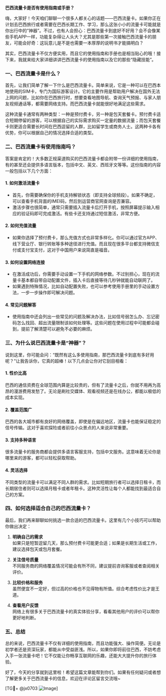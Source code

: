 **巴西流量卡是否有使用指南或手册？**

嗨，大家好！今天咱们聊聊一个很多人都关心的话题——巴西流量卡。如果你正在计划去巴西旅行或者需要在巴西长期工作、学习，那么这张小小的流量卡可能就是你出行中的“神器”。不过，也有人会担心：巴西流量卡到底好不好用？会不会像某些手机APP一样，功能复杂得让人头大？尤其是那些第一次接触巴西流量卡的朋友，可能会好奇：这玩意儿是不是也需要一本厚厚的说明书才能搞明白？

其实，巴西流量卡不仅方便实用，而且它的使用指南和手册也是相当贴心的哦！接下来，我就来给大家详细讲讲巴西流量卡的使用指南以及它的那些“隐藏技能”。

### 一、巴西流量卡是什么？

首先，让我们简单了解一下什么是巴西流量卡。简单来说，它是一种可以在巴西本地使用的SIM卡，专门为国际游客设计。它的主要作用是帮助用户解决在国外无法上网的问题，比如你在巴西旅行时，想要查看地图导航、查询天气预报、与家人朋友视频通话等，都需要网络支持。而巴西流量卡就能很好地满足这些需求。

这种流量卡通常有两种类型：一种是预付费卡，另一种是包天套餐卡。预付费卡适合短期停留的游客，可以根据自己的实际需求购买一定量的数据流量；而包天套餐卡则更适合需要长时间在巴西逗留的人群，比如留学生或商务人士。这两种卡各有优势，你可以根据自己的情况选择合适的类型。

### 二、巴西流量卡有使用指南吗？

答案是肯定的！大多数正规渠道购买的巴西流量卡都会附带一份详细的使用指南，有的甚至还会提供多语言版本，包括中文、英文、西班牙文等等。这份指南的内容一般包括以下几个方面：

#### 1. **如何激活流量卡**
   - 首先，你需要确保你的手机支持解锁状态（即支持全球频段）。如果不确定，可以查看手机背面的IMEI码，然后到运营商官网查询是否兼容。
   - 激活步骤也很简单，通常只需要插入流量卡后打开手机，按照屏幕提示输入相应的验证码即可完成激活。有些卡还支持通过短信激活，非常方便。

#### 2. **如何充值流量**
   - 如果你选择了预付费卡，那么充值方式也非常多样化。你可以通过官方APP、线下营业厅、银行转账等多种途径进行充值。而且现在很多平台都支持微信支付或支付宝支付，这对于中国用户来说简直是福音。

#### 3. **如何设置网络连接**
   - 在激活成功后，你需要手动设置一下手机的网络参数。不过别担心，现在的流量卡基本都自带自动配置文件，插入卡后直接等待几秒钟就能自动联网了。
   - 如果遇到特殊情况，比如自动配置失败，也可以参考使用手册里的手动设置方法，一步一步操作即可解决问题。

#### 4. **常见问题解答**
   - 使用指南中还会列出一些常见的问题及解决办法，比如信号弱怎么办、忘记密码怎么找回、超出流量限制该如何处理等。这些问题在使用过程中可能都会碰到，提前了解清楚可以避免不必要的麻烦。

### 三、为什么说巴西流量卡是“神器”？

说到这里，你可能会问：“既然有这么多使用指南，那巴西流量卡到底有多好用呢？”让我告诉你，它真的超棒！以下几点会让你对它刮目相看：

#### 1. **性价比高**
   巴西的通信资费在全球范围内算是比较贵的，但有了流量卡之后，你就不用再为高昂的漫游费用发愁了。无论是刷社交媒体、观看视频还是在线办公，都能以极低的成本实现。

#### 2. **覆盖范围广**
   巴西的各大城市都有良好的网络覆盖，即使是在偏远地区，流量卡也能保证稳定的信号传输。这对于喜欢探险或者前往小众景点的人来说非常重要。

#### 3. **支持多种语言**
   很多流量卡的服务商都会提供多语言客服支持，包括中文服务。这意味着无论你是哪里来的游客，都可以轻松获取帮助。

#### 4. **灵活选择**
   不同类型的流量卡可以满足不同人群的需求。比如短期旅行者可以选择日租卡，而长期居住者则可以选择月租卡或者年租卡。这种灵活性让每个人都能找到最适合自己的方案。

### 四、如何选择适合自己的巴西流量卡？

最后，我们再来聊聊如何挑选一款合适的巴西流量卡。这里有几个小技巧可以帮助你做出决定：

1. **明确自己的需求**  
   如果只是短暂逗留几天，那么预付费卡可能更合适；如果是长期生活或工作，建议选择包天或包月套餐。

2. **关注信号质量**  
   不同服务商的网络覆盖情况可能会有所不同，建议提前咨询客服或者查阅相关评价。

3. **比较价格和服务**  
   虽然便宜不一定好，但过高的价格也不见得物有所值。综合考虑性价比才是王道。

4. **查看用户反馈**  
   网络上有很多关于巴西流量卡的真实体验分享，看看其他用户的评价可以帮你更好地判断。

### 五、总结

总的来说，巴西流量卡不仅有详细的使用指南，而且功能强大、操作简便。无论是初学者还是资深玩家，都能从中受益匪浅。所以，如果你即将前往巴西，不妨考虑入手一张流量卡吧！它不仅能让你畅享互联网的乐趣，还能大大提升你的旅行体验。

好了，今天的分享就到这里啦！希望这篇文章能帮到你们。如果有任何疑问或者想了解更多关于巴西流量卡的信息，欢迎在评论区留言交流哦~

[TG💪+ @jx0703 ![Image](https://github.com/user-attachments/assets/dbca1d08-cadb-493c-b0ec-ad6f7a83f270)]